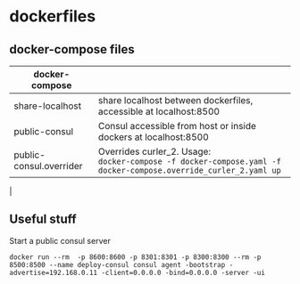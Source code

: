 # dockerfiles


## docker-compose files

| docker-compose        |            |
| ------------- |-------------|
| share-localhost | share localhost between dockerfiles, accessible at localhost:8500 |
| public-consul | Consul accessible from host or inside dockers at localhost:8500 |
| public-consul.overrider | Overrides curler_2. Usage:<br>`docker-compose -f docker-compose.yaml -f docker-compose.override_curler_2.yaml up`
 |


## Useful stuff

Start a public consul server 
```
docker run --rm  -p 8600:8600 -p 8301:8301 -p 8300:8300 --rm -p 8500:8500 --name deploy-consul consul agent -bootstrap -advertise=192.168.0.11 -client=0.0.0.0 -bind=0.0.0.0 -server -ui
```
